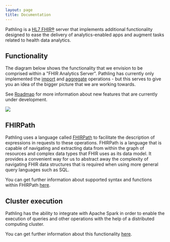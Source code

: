 ```yaml
---
layout: page
title: Documentation
---
```


Pathling is a [HL7 FHIR&reg;](https://hl7.org/fhir/) server that implements
additional functionality designed to ease the delivery of analytics-enabled apps
and augment tasks related to health data analytics.

## Functionality

The diagram below shows the functionality that we envision to be comprised
within a "FHIR Analytics Server". Pathling has currently only implemented the
[import](./import.html) and [aggregate](./aggregate.html) operations - but this
serves to give you an idea of the bigger picture that we are working towards.

See [Roadmap](./roadmap.html) for more information about new features that are
currently under development.

<img src="/images/analytics-api.png" 
     srcset="/images/analytics-api@2x.png 2x, /images/analytics-api.png 1x"/>

## FHIRPath

Pathling uses a language called
[FHIRPath](https://hl7.org/fhirpath/2018Sep/index.html) to facilitate the
description of expressions in requests to these operations. FHIRPath is a
language that is capable of navigating and extracting data from within the graph
of resources and complex data types that FHIR uses as its data model. It
provides a convenient way for us to abstract away the complexity of navigating
FHIR data structures that is required when using more general query languages
such as SQL.

You can get further information about supported syntax and functions within
FHIRPath [here](./fhirpath.html).

## Cluster execution

Pathling has the ability to integrate with Apache Spark in order to enable the
execution of queries and other operations with the help of a distributed
computing cluster.

You can get further information about this functionality
[here](./deployment.html).
